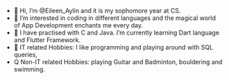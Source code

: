 - 👋 Hi, I’m @Eileen_Aylin and it is my sophomore year at CS.
- 👀 I’m interested in coding in different languages and the magical world of App Development enchants me every day. 
- 🌱 I have practised with C and Java. I’m currently learning Dart language and Flutter Framework.
- 💞️ IT related Hobbies: I like programming and playing around with SQL queries, 
- Q   Non-IT related Hobbies: playing Guitar and Badminton, bouldering and swimming.


<!---
Eileen-34/Eileen-34 is a ✨ special ✨ repository because its `README.md` (this file) appears on your GitHub profile.
You can click the Preview link to take a look at your changes.
--->
